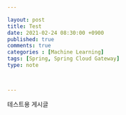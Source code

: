 ```yaml
---

layout: post
title: Test
date: 2021-02-24 08:30:00 +0900
published: true
comments: true
categories : [Machine Learning]
tags: [Spring, Spring Cloud Gateway]
type: note



---
```


테스트용 게시글
